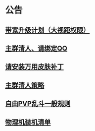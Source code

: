 
# 公告

## [带宽升级计划（大视距权限）](./network-upgrade.md)

## [主群清人、请绑定QQ](./kick-not-bind)

## [请安装万用皮肤补丁](./custom-skin-loader)

## [主群清人策略](./kick-strategy)

## [自由PVP乱斗一般规则](./pvp)

## [物理机装机清单](./parts-list)